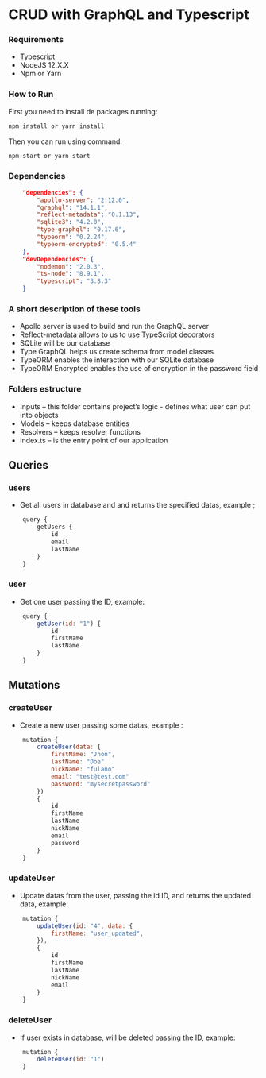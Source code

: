 # CRUD with GraphQL and Typescript

### Requirements

- Typescript
- NodeJS 12.X.X
- Npm or Yarn

### How to Run

First you need to install de packages running:

```js
npm install or yarn install
```

Then you can run using command:
```js
npm start or yarn start
```


### Dependencies 
```json
    "dependencies": {
        "apollo-server": "2.12.0",
        "graphql": "14.1.1",
        "reflect-metadata": "0.1.13",
        "sqlite3": "4.2.0",
        "type-graphql": "0.17.6",
        "typeorm": "0.2.24",
        "typeorm-encrypted": "0.5.4"
    },
    "devDependencies": {
        "nodemon": "2.0.3",
        "ts-node": "8.9.1",
        "typescript": "3.8.3"
    }
```

### A short description of these tools

- Apollo server is used to build and run the GraphQL server
- Reflect-metadata allows to us to use TypeScript decorators
- SQLite will be our database
- Type GraphQL helps us create schema from model classes
- TypeORM enables the interaction with our SQLite database
- TypeORM Encrypted enables the use of encryption in the password field

### Folders estructure

- Inputs – this folder contains project’s logic - defines what user can put into objects
- Models – keeps database entities
- Resolvers – keeps resolver functions
- index.ts – is the entry point of our application


## Queries

### users

- Get all users in database and and returns the specified datas, example ;

```js
    query {
        getUsers {
            id
            email
            lastName
        }
    }
```

### user

- Get one user passing the ID, example:

```js
    query {
        getUser(id: "1") {
            id
            firstName
            lastName
        }
    }
```

## Mutations

### createUser

- Create a new user passing some datas, example :
```js
    mutation {
        createUser(data: {
            firstName: "Jhon",
            lastName: "Doe"
            nickName: "fulano"
            email: "test@test.com"
            password: "mysecretpassword"
        })
        {
            id
            firstName
            lastName
            nickName
            email
            password
        }
    }
```

### updateUser

- Update datas from the user, passing the id ID, and returns the updated data, example: 
```js
    mutation {
        updateUser(id: "4", data: {
            firstName: "user_updated",
        }),
        {
            id
            firstName
            lastName
            nickName
            email
        }
    }
```

### deleteUser

- If user exists in database, will be deleted passing the ID, example:
```js
    mutation {
        deleteUser(id: "1")
    }
```


